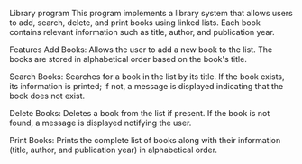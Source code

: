 Library program
This program implements a library system that allows users to add, search, delete, and print books using linked lists. Each book contains relevant information such as title, author, and publication year.

Features
Add Books: Allows the user to add a new book to the list. The books are stored in alphabetical order based on the book's title.

Search Books: Searches for a book in the list by its title. If the book exists, its information is printed; if not, a message is displayed indicating that the book does not exist.

Delete Books: Deletes a book from the list if present. If the book is not found, a message is displayed notifying the user.

Print Books: Prints the complete list of books along with their information (title, author, and publication year) in alphabetical order.